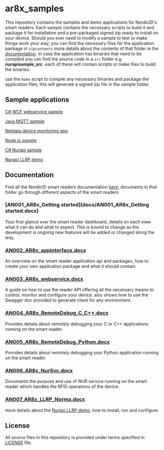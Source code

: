 # ar8x_samples

This repository contains the samples and demo applications for NordicID's smart readers. Each sample contains the necessary scripts to build it and package it for installation and a pre-packaged signed zip ready to install on your device.
Should you ever need to modify a sample to test or make things work your way, you can find the necessary files for the application package in `zipcontents` more details about the contents of that folder in the [documentation](docs/AN002_AR8x_appinterface.docx). in case the application has binaries that need to be compiled you can find the source code in a `src` folder e.g **nurapisample_src**. each of these will contain scripts or make files to build the binaries.

use the `make` script to compile any necessary binaries and package the application files, this will generate a signed zip file in the sample folder.

## Sample applications

[C# WCF webservice sample](1.CS_WCF_sample)

[Java MQTT sample](2.Java_MQTT_sample)

[Netdata device monitoring app](3.Netdata_package)

[Node.js sample](4.Node.JS_sample)

[C# Nurapi sample](5.CS_Nurapi_sample)

[Nurapi LLRP demo](6.LLRP_sample)

## Documentation

Find all the NordicID smart readers documentation [here](docs), documents in that folder go through different aspects of the smart readers

### [AN001_AR8x_Getting started](docs/AN001_AR8x_Getting started.docx)

Your first glance over the smart reader dashboard, details on each view what it can do and what to expect. This is bound to change as the development is ongoing new features will be added or changed along the way.

### [AN002_AR8x_appinterface.docx](docs/AN002_AR8x_appinterface.docx)

An overview on the smart reader application api and packages, how to create your own application package and what it should contain.

### [AN003_AR8x_webservice.docx](docs/AN003_AR8x_webservice.docx)

A guide on how to use the reader API offering all the necessary means to control, monitor and configure your device. also shows how to use the Swagger doc provided to generate client for any environment.

### [AN004_AR8x_RemoteDebug_C_C++.docx](docs/AN004_AR8x_RemoteDebug_C_C++.docx)

Provides details about remotely debugging your C or C++ applications running on the smart reader.

### [AN005_AR8x_RemoteDebug_Python.docx](docs/AN005_AR8x_RemoteDebug_Python.docx)

Provides details about remotely debugging your Python application running on the smart reader.

### [AN006_AR8x_NurSvc.docx](docs/AN006_AR8x_NurSvc.docx)

Documents the purpose and use of NUR service running on the smart reader which handles the RFID operations of the device.

### [AN007_AR8x_LLRP_Norma.docx](docs/AN007_AR8x_LLRP_Norma.docx)

more details about the [Nurapi LLRP demo](6.LLRP_sample); how to install, run and configure.

## License
All source files in this repository is provided under terms specified in [LICENSE](LICENSE) file.